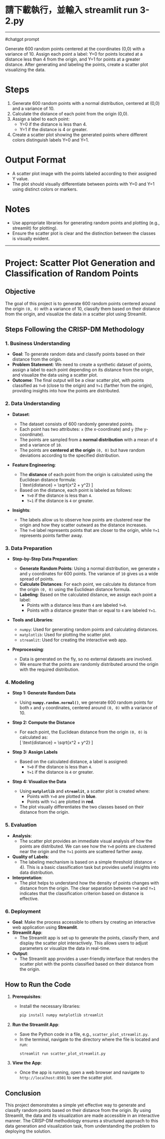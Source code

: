 # 請下載執行，並輸入 streamlit run 3-2.py 


---
#chatgpt prompt

Generate 600 random points centered at the coordinates (0,0) with a variance of 10. Assign each point a label: Y=0 for points located at a distance less than 4 from the origin, and Y=1 for points at a greater distance. After generating and labeling the points, create a scatter plot visualizing the data.

# Steps

1. Generate 600 random points with a normal distribution, centered at (0,0) and a variance of 10.
2. Calculate the distance of each point from the origin (0,0).
3. Assign a label to each point:
    - Y=0 if the distance is less than 4.
    - Y=1 if the distance is 4 or greater.
4. Create a scatter plot showing the generated points where different colors distinguish labels Y=0 and Y=1.

# Output Format

- A scatter plot image with the points labeled according to their assigned Y value.
- The plot should visually differentiate between points with Y=0 and Y=1 using distinct colors or markers.

# Notes

- Use appropriate libraries for generating random points and plotting (e.g.,  streamlit) for plotting). 
- Ensure the scatter plot is clear and the distinction between the classes is visually evident.


---
# Project: Scatter Plot Generation and Classification of Random Points

## Objective
The goal of this project is to generate 600 random points centered around the origin `(0, 0)` with a variance of 10, classify them based on their distance from the origin, and visualize the data in a scatter plot using Streamlit.

## Steps Following the CRISP-DM Methodology

### 1. **Business Understanding**
   - **Goal**: To generate random data and classify points based on their distance from the origin.
   - **Problem Statement**: We need to create a synthetic dataset of points, assign a label to each point depending on its distance from the origin, and visualize the data using a scatter plot.
   - **Outcome**: The final output will be a clear scatter plot, with points classified as `Y=0` (close to the origin) and `Y=1` (farther from the origin), providing insights into how the points are distributed.

### 2. **Data Understanding**
   - **Dataset**: 
     - The dataset consists of 600 randomly generated points.
     - Each point has two attributes: `x` (the x-coordinate) and `y` (the y-coordinate).
     - The points are sampled from a **normal distribution** with a mean of `0` and a variance of `10`.
     - The points are **centered at the origin** `(0, 0)` but have random deviations according to the specified distribution.

   - **Feature Engineering**: 
     - The **distance** of each point from the origin is calculated using the Euclidean distance formula:  
       \[
       \text{distance} = \sqrt{x^2 + y^2}
       \]
     - Based on the distance, each point is labeled as follows:
       - `Y=0` if the distance is less than `4`.
       - `Y=1` if the distance is `4` or greater.

   - **Insights**:
     - The labels allow us to observe how points are clustered near the origin and how they scatter outward as the distance increases.
     - The `Y=0` label represents points that are closer to the origin, while `Y=1` represents points farther away.

### 3. **Data Preparation**
   - **Step-by-Step Data Preparation**:
     - **Generate Random Points**: Using a normal distribution, we generate `x` and `y` coordinates for 600 points. The variance of `10` gives us a wide spread of points.
     - **Calculate Distances**: For each point, we calculate its distance from the origin `(0, 0)` using the Euclidean distance formula.
     - **Labeling**: Based on the calculated distance, we assign each point a label:
       - Points with a distance less than `4` are labeled `Y=0`.
       - Points with a distance greater than or equal to `4` are labeled `Y=1`.

   - **Tools and Libraries**:
     - `numpy`: Used for generating random points and calculating distances.
     - `matplotlib`: Used for plotting the scatter plot.
     - `streamlit`: Used for creating the interactive web app.

   - **Preprocessing**:
     - Data is generated on the fly, so no external datasets are involved.
     - We ensure that the points are randomly distributed around the origin with the required distribution.

### 4. **Modeling**
   - **Step 1: Generate Random Data**
     - Using **`numpy.random.normal()`**, we generate 600 random points for both `x` and `y` coordinates, centered around `(0, 0)` with a variance of 10.
   - **Step 2: Compute the Distance**
     - For each point, the Euclidean distance from the origin `(0, 0)` is calculated as:  
       \[
       \text{distance} = \sqrt{x^2 + y^2}
       \]
   - **Step 3: Assign Labels**
     - Based on the calculated distance, a label is assigned:
       - `Y=0` if the distance is less than `4`.
       - `Y=1` if the distance is `4` or greater.

   - **Step 4: Visualize the Data**
     - Using **`matplotlib`** and **`streamlit`**, a scatter plot is created where:
       - Points with `Y=0` are plotted in **blue**.
       - Points with `Y=1` are plotted in **red**.
     - The plot visually differentiates the two classes based on their distance from the origin.

### 5. **Evaluation**
   - **Analysis**:
     - The scatter plot provides an immediate visual analysis of how the points are distributed. We can see how the `Y=0` points are clustered near the origin and the `Y=1` points are scattered farther away.
   - **Quality of Labels**:
     - The labeling mechanism is based on a simple threshold (distance < 4). This is a basic classification task but provides useful insights into data distribution.
   - **Interpretation**:
     - The plot helps to understand how the density of points changes with distance from the origin. The clear separation between `Y=0` and `Y=1` indicates that the classification criterion based on distance is effective.

### 6. **Deployment**
   - **Goal**: Make the process accessible to others by creating an interactive web application using **Streamlit**.
   - **Streamlit App**:
     - The Streamlit app is set up to generate the points, classify them, and display the scatter plot interactively. This allows users to adjust parameters or visualize the data in real-time.
   - **Output**:
     - The Streamlit app provides a user-friendly interface that renders the scatter plot with the points classified based on their distance from the origin.

## How to Run the Code

1. **Prerequisites**:
   - Install the necessary libraries:
     ```bash
     pip install numpy matplotlib streamlit
     ```

2. **Run the Streamlit App**:
   - Save the Python code in a file, e.g., `scatter_plot_streamlit.py`.
   - In the terminal, navigate to the directory where the file is located and run:
     ```bash
     streamlit run scatter_plot_streamlit.py
     ```

3. **View the App**:
   - Once the app is running, open a web browser and navigate to `http://localhost:8501` to see the scatter plot.

## Conclusion
This project demonstrates a simple yet effective way to generate and classify random points based on their distance from the origin. By using Streamlit, the data and its visualization are made accessible in an interactive manner. The CRISP-DM methodology ensures a structured approach to this data generation and visualization task, from understanding the problem to deploying the solution.


